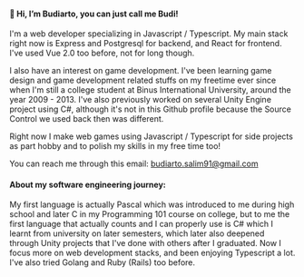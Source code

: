#### 👋 Hi, I’m Budiarto, you can just call me Budi!

I'm a web developer specializing in Javascript / Typescript. My main stack right now is Express and Postgresql for backend, and React for frontend. I've used Vue 2.0 too before, not for long though.

I also have an interest on game development. I've been learning game design and game development related stuffs on my freetime ever since when I'm still a college student at Binus International University, around the year 2009 - 2013. I've also previously worked on several Unity Engine project using C#, although it's not in this Github profile because the Source Control we used back then was different.

Right now I make web games using Javascript / Typescript for side projects as part hobby and to polish my skills in my free time too!

You can reach me through this email: budiarto.salim91@gmail.com

#### About my software engineering journey:
My first language is actually Pascal which was introduced to me during high school and later C in my Programming 101 course on college, but to me the first language that actually counts and I can properly use is C# which I learnt from university on later semesters, which later also deepened through Unity projects that I've done with others after I graduated. Now I focus more on web development stacks, and been enjoying Typescript a lot. I've also tried Golang and Ruby (Rails) too before.

<!---
BudiartoSalim/BudiartoSalim is a ✨ special ✨ repository because its `README.md` (this file) appears on your GitHub profile.
You can click the Preview link to take a look at your changes.
--->
